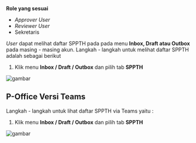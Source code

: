 **Role yang sesuai**

- *Approver User*
- *Reviewer User*
- Sekretaris

*User* dapat melihat daftar SPPTH pada pada menu **Inbox, Draft atau Outbox** pada masing - masing akun. Langkah - langkah untuk melihat daftar SPPTH adalah sebagai berikut

1. Klik menu **Inbox / Draft / Outbox** dan pilih tab **SPPTH**

![gambar](SC_SPPTH/TH01.png)



## **P-Office Versi Teams**


Langkah - langkah untuk lihat daftar SPPTH via Teams yaitu :

1. Klik menu **Inbox / Draft / Outbox** dan pilih tab **SPPTH**

![gambar](SPPTH/SPPTH_Teams/SPPTH01.png)